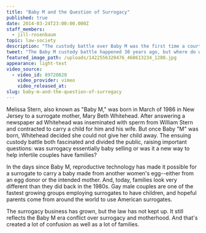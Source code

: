 ```yaml
---
title: "Baby M and the Question of Surrogacy"
published: true
date: 2014-03-24T23:00:00.000Z
staff_members:
  - jill-rosenbaum
topic: law-society
description: "The custody battle over Baby M was the first time a court considered surrogacy. Today's families are created in many different ways. But have we resolved the question of surrogacy?"
tweet: "The Baby M custody battle happened 30 years ago, but where do we stand with surrogacy today?"
featured_image_path: /uploads/1422556320476_468613234_1280.jpg
appearance: light-text
video_source:
  - video_id: 89720820
    video_provider: vimeo
    video_released_at:
slug: baby-m-and-the-question-of-surrogacy
---
```


Melissa Stern, also known as "Baby M," was born in March of 1986 in New Jersey to a surrogate mother, Mary Beth Whitehead. After answering a newspaper ad Whitehead was inseminated with sperm from William Stern and contracted to carry a child for him and his wife. But once Baby "M" was born, Whitehead decided she could not give her child away. The ensuing custody battle both fascinated and divided the public, raising important questions: was surrogacy essentially baby selling or was it a new way to help infertile couples have families?

In the days since Baby M, reproductive technology has made it possible for a surrogate to carry a baby made from another women's egg--either from an egg donor or the intended mother. And, today, families look very different than they did back in the 1980s. Gay male couples are one of the fastest growing groups employing surrogates to have children, and hopeful parents come from around the world to use American surrogates.

The surrogacy business has grown, but the law has not kept up. It still reflects the Baby M era conflict over surrogacy and motherhood. And that's created a lot of confusion as well as a lot of families.


